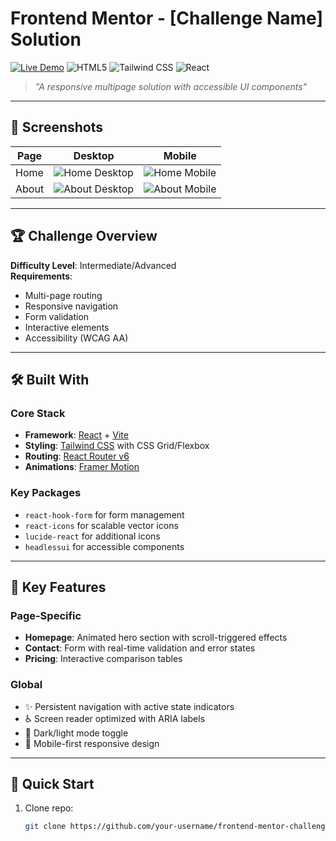 # Frontend Mentor - [Challenge Name] Solution

[![Live Demo](https://img.shields.io/badge/🌐_Live_Demo-Click_Here-8A2BE2?style=for-the-badge&logo=vercel)]([designoportfolio-website.netlify.app](https://designoportfolio-website.netlify.app))
![HTML5](https://img.shields.io/badge/HTML5-E34F26?style=for-the-badge&logo=html5&logoColor=white)
![Tailwind CSS](https://img.shields.io/badge/Tailwind_CSS-38B2AC?style=for-the-badge&logo=tailwind-css&logoColor=white)
![React](https://img.shields.io/badge/React-20232A?style=for-the-badge&logo=react&logoColor=61DAFB)

> *"A responsive multipage solution with accessible UI components"*

---

## 📸 Screenshots

| Page | Desktop | Mobile |
|------|---------|--------|
| Home | ![Home Desktop](<img width="1046" height="523" alt="Screenshot (284)" src="https://github.com/user-attachments/assets/1d860db0-e3cb-4f1d-958c-9c9970fb7c30" />) | ![Home Mobile](screenshot-mobile-home.jpg) |
| About | ![About Desktop](screenshot-desktop-about.jpg) | ![About Mobile](screenshot-mobile-about.jpg) |

---

## 🏆 Challenge Overview

**Difficulty Level**: Intermediate/Advanced  
**Requirements**: 
- Multi-page routing
- Responsive navigation
- Form validation
- Interactive elements
- Accessibility (WCAG AA)

---

## 🛠 Built With

### Core Stack
- **Framework**: [React](https://react.dev/) + [Vite](https://vitejs.dev/)
- **Styling**: [Tailwind CSS](https://tailwindcss.com/) with CSS Grid/Flexbox
- **Routing**: [React Router v6](https://reactrouter.com/)
- **Animations**: [Framer Motion](https://www.framer.com/motion/)

### Key Packages
- `react-hook-form` for form management
- `react-icons` for scalable vector icons
- `lucide-react` for additional icons
- `headlessui` for accessible components

---

## 🎯 Key Features

### Page-Specific
- **Homepage**: Animated hero section with scroll-triggered effects
- **Contact**: Form with real-time validation and error states
- **Pricing**: Interactive comparison tables

### Global
- ✨ Persistent navigation with active state indicators
- ♿ Screen reader optimized with ARIA labels
- 🌙 Dark/light mode toggle
- 📱 Mobile-first responsive design

---

## 🚀 Quick Start

1. Clone repo:
   ```bash
   git clone https://github.com/your-username/frontend-mentor-challenge.git
